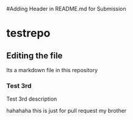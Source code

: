 #Adding Header in README.md for Submission

# testrepo

## Editing the file

Its a markdown file in this repository

### Test 3rd

Test 3rd description

hahahaha this is just for pull request my brother
